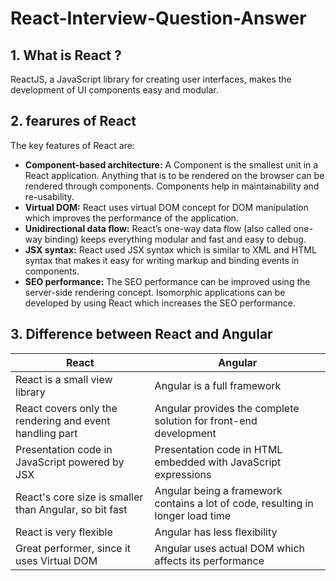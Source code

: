 # React-Interview-Question-Answer

## 1. What is React ?  
ReactJS, a JavaScript library for creating user interfaces, makes the development of UI components easy and modular.

## 2. fearures of React 
The key features of React are:

* **Component-based architecture:** A Component is the smallest unit in a React application. Anything that is to be rendered on the browser can be rendered through components. Components help in maintainability and re-usability.
* __Virtual DOM:__ React uses virtual DOM concept for DOM manipulation which improves the performance of the application.
* __Unidirectional data flow:__  React’s one-way data flow (also called one-way binding) keeps everything modular and fast and easy to debug.
* __JSX syntax:__ React used JSX syntax which is similar to XML and HTML syntax that makes it easy for writing markup and binding events in components. 
* __SEO performance:__ The SEO performance can be improved using the server-side rendering concept.  Isomorphic applications can be developed by using React which increases the SEO performance.

## 3. Difference between  React and Angular
  React  | Angular
------------- | -------------
React is a small view library  | Angular is a full framework
React covers only the rendering and event handling part	  | Angular provides the complete solution for front-end development
Presentation code in JavaScript powered by JSX | Presentation code in HTML embedded with JavaScript expressions
React's core size is smaller than Angular, so bit fast | Angular being a framework contains a lot of code, resulting in longer load time
React is very flexible | Angular has less flexibility
Great performer, since it uses Virtual DOM | Angular uses actual DOM which affects its performance
